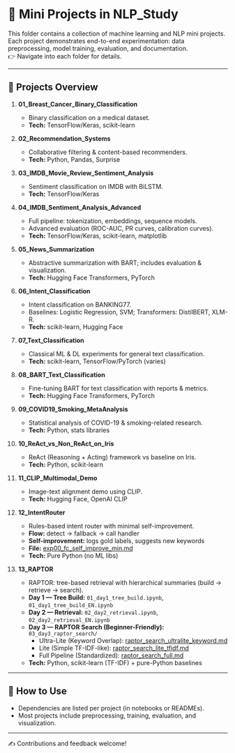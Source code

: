 # 🧩 Mini Projects in NLP_Study

This folder contains a collection of machine learning and NLP mini projects.  
Each project demonstrates end-to-end experimentation: data preprocessing, model training, evaluation, and documentation.  
👉 Navigate into each folder for details.

---

## 📂 Projects Overview

1. **01_Breast_Cancer_Binary_Classification**  
   - Binary classification on a medical dataset.  
   - **Tech:** TensorFlow/Keras, scikit-learn

2. **02_Recommendation_Systems**  
   - Collaborative filtering & content-based recommenders.  
   - **Tech:** Python, Pandas, Surprise

3. **03_IMDB_Movie_Review_Sentiment_Analysis**  
   - Sentiment classification on IMDB with BiLSTM.  
   - **Tech:** TensorFlow/Keras

4. **04_IMDB_Sentiment_Analysis_Advanced**  
   - Full pipeline: tokenization, embeddings, sequence models.  
   - Advanced evaluation (ROC-AUC, PR curves, calibration curves).  
   - **Tech:** TensorFlow/Keras, scikit-learn, matplotlib

5. **05_News_Summarization**  
   - Abstractive summarization with BART; includes evaluation & visualization.  
   - **Tech:** Hugging Face Transformers, PyTorch

6. **06_Intent_Classification**  
   - Intent classification on BANKING77.  
   - Baselines: Logistic Regression, SVM; Transformers: DistilBERT, XLM-R.  
   - **Tech:** scikit-learn, Hugging Face

7. **07_Text_Classification**  
   - Classical ML & DL experiments for general text classification.  
   - **Tech:** scikit-learn, TensorFlow/PyTorch (varies)

8. **08_BART_Text_Classification**  
   - Fine-tuning BART for text classification with reports & metrics.  
   - **Tech:** Hugging Face Transformers, PyTorch

9. **09_COVID19_Smoking_MetaAnalysis**  
   - Statistical analysis of COVID-19 & smoking-related research.  
   - **Tech:** Python, stats libraries

10. **10_ReAct_vs_Non_ReAct_on_Iris**  
    - ReAct (Reasoning + Acting) framework vs baseline on Iris.  
    - **Tech:** Python, scikit-learn

11. **11_CLIP_Multimodal_Demo**  
    - Image-text alignment demo using CLIP.  
    - **Tech:** Hugging Face, OpenAI CLIP

12. **12_IntentRouter**  
    - Rules-based intent router with minimal self-improvement.  
    - **Flow:** detect → fallback → call handler  
    - **Self-improvement:** logs gold labels, suggests new keywords  
    - **File:** [exp00_fc_self_improve_min.md](12_IntentRouter/exp00_fc_self_improve_min.md)  
    - **Tech:** Pure Python (no ML libs)

13. **13_RAPTOR**  
    - RAPTOR: tree-based retrieval with hierarchical summaries (build → retrieve → search).  
    - **Day 1 — Tree Build:** `01_day1_tree_build.ipynb`, `01_day1_tree_build_EN.ipynb`  
    - **Day 2 — Retrieval:** `02_day2_retrieval.ipynb`, `02_day2_retrieval_EN.ipynb`  
    - **Day 3 — RAPTOR Search (Beginner-Friendly):** `03_day3_raptor_search/`  
      - Ultra-Lite (Keyword Overlap): [raptor_search_ultralite_keyword.md](13_RAPTOR/03_day3_raptor_search/raptor_search_ultralite_keyword.md)  
      - Lite (Simple TF-IDF-like): [raptor_search_lite_tfidf.md](13_RAPTOR/03_day3_raptor_search/raptor_search_lite_tfidf.md)  
      - Full Pipeline (Standardized): [raptor_search_full.md](13_RAPTOR/03_day3_raptor_search/raptor_search_full.md)  
    - **Tech:** Python, scikit-learn (TF-IDF) + pure-Python baselines

---

## 🔎 How to Use
- Dependencies are listed per project (in notebooks or READMEs).  
- Most projects include preprocessing, training, evaluation, and visualization.

---

✍️ Contributions and feedback welcome!
